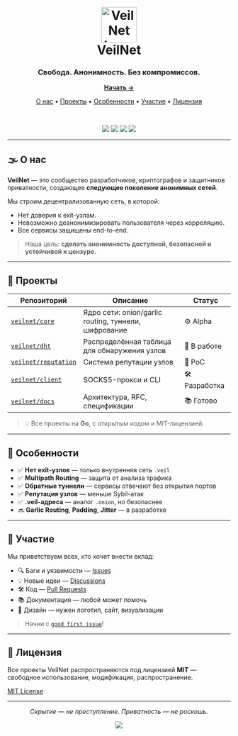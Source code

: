 <h1 align="center">
  <br/>
  <img src="https://github.com/VeilNet-Foundation/.github/images/logo.png" alt="VeilNet Logo" width="80">
  <br/>
  VeilNet
</h1>

<h3 align="center">Свобода. Анонимность. Без компромиссов.</h3>

<p align="center">
  <a href="https://github.com/VeilNet-Foundation/core"><strong>Начать →</strong></a>
</p>

<p align="center">
  <a href="#-о-нас">О нас</a> •
  <a href="#-проекты">Проекты</a> •
  <a href="#-особенности">Особенности</a> •
  <a href="#-участие">Участие</a> •
  <a href="#-лицензия">Лицензия</a>
</p>

<br/>

<p align="center">
  <img src="https://img.shields.io/badge/Project%20Status-Alpha-orange?style=for-the-badge&logo=github" />
  <img src="https://img.shields.io/badge/Language-Go-00ADD8?style=for-the-badge&logo=go" />
  <img src="https://img.shields.io/badge/Type-Privacy%20&%20Security-black?style=for-the-badge&logo=tor-project" />
  <img src="https://img.shields.io/github/license/VeilNet-Foundation/core?style=for-the-badge" />
</p>

---

## 🌫️ О нас

**VeilNet** — это сообщество разработчиков, криптографов и защитников приватности, создающее **следующее поколение анонимных сетей**.

Мы строим децентрализованную сеть, в которой:
- Нет доверия к exit-узлам.
- Невозможно деанонимизировать пользователя через корреляцию.
- Все сервисы защищены end-to-end.

> Наша цель: **сделать анонимность доступной, безопасной и устойчивой к цензуре.**

---

## 🧩 Проекты

| Репозиторий | Описание | Статус |
|------------|---------|--------|
| [`veilnet/core`](https://github.com/VeilNet-Foundation/core) | Ядро сети: onion/garlic routing, туннели, шифрование | ⚙️ Alpha |
| [`veilnet/dht`](https://github.com/VeilNet-Foundation/dht) | Распределённая таблица для обнаружения узлов | 🚀 В работе |
| [`veilnet/reputation`](https://github.com/VeilNet-Foundation/reputation) | Система репутации узлов | 🧪 PoC |
| [`veilnet/client`](https://github.com/VeilNet-Foundation/client) | SOCKS5-прокси и CLI | 🛠️ Разработка |
| [`veilnet/docs`](https://github.com/VeilNet-Foundation/docs) | Архитектура, RFC, спецификации | 📚 Готово |

> 💡 Все проекты на **Go**, с открытым кодом и MIT-лицензией.

---

## 🔐 Особенности

- ✅ **Нет exit-узлов** — только внутренняя сеть `.veil`
- ✅ **Multipath Routing** — защита от анализа трафика
- ✅ **Обратные туннели** — сервисы отвечают без открытия портов
- ✅ **Репутация узлов** — меньше Sybil-атак
- ✅ **.veil-адреса** — аналог `.onion`, но безопаснее
- 🔜 **Garlic Routing**, **Padding**, **Jitter** — в разработке

---

## 🤝 Участие

Мы приветствуем всех, кто хочет внести вклад:

- 🔍 Баги и уязвимости — [Issues](https://github.com/VeilNet-Foundation/core/issues)
- 💡 Новые идеи — [Discussions](https://github.com/VeilNet-Foundation/core/discussions)
- 🛠️ Код — [Pull Requests](https://github.com/VeilNet-Foundation/core/pulls)
- 📚 Документация — любой может помочь
- 🎨 Дизайн — нужен логотип, сайт, визуализации

> Начни с [`good first issue`](https://github.com/VeilNet-Foundation/core/issues?q=is%3Aissue+is%3Aopen+label%3A%22good+first+issue%22)!

---

## 📄 Лицензия

Все проекты VeilNet распространяются под лицензией **MIT** — свободное использование, модификация, распространение.

[MIT License](https://github.com/VeilNet-Foundation/core/blob/main/LICENSE)

---

<p align="center">
  <em>Скрытие — не преступление. Приватность — не роскошь.</em>
</p>

<p align="center">
  <img src="https://img.shields.io/badge/Built%20with-%E2%9D%A4%20and%20Go-black?style=flat&logo=go" />
</p>
